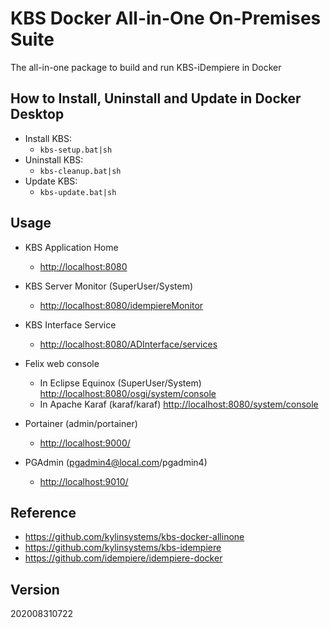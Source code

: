 # KBS Docker All-in-One On-Premises Suite 
The all-in-one package to build and run KBS-iDempiere in Docker

## How to Install, Uninstall and Update in Docker Desktop
* Install KBS: 
    * `kbs-setup.bat|sh` 
* Uninstall KBS: 
    * `kbs-cleanup.bat|sh`
* Update KBS:
    * `kbs-update.bat|sh` 

## Usage
* KBS Application Home
  * [http://localhost:8080](http://localhost:8080)

* KBS Server Monitor (SuperUser/System)
  * [http://localhost:8080/idempiereMonitor](http://localhost:8080/idempiereMonitor)

* KBS Interface Service 
  * [http://localhost:8080/ADInterface/services](http://localhost:8080/ADInterface/services)

* Felix web console
  * In Eclipse Equinox (SuperUser/System)
  [http://localhost:8080/osgi/system/console](http://localhost:8080/osgi/system/console)
  * In Apache Karaf (karaf/karaf)
  [http://localhost:8080/system/console](http://localhost:8080/system/console)

* Portainer (admin/portainer)
  * [http://localhost:9000/](http://localhost:9000/)

* PGAdmin (pgadmin4@local.com/pgadmin4)
  * [http://localhost:9010/](http://localhost:9010/)


## Reference
* https://github.com/kylinsystems/kbs-docker-allinone
* https://github.com/kylinsystems/kbs-idempiere
* https://github.com/idempiere/idempiere-docker

## Version
202008310722